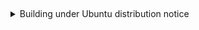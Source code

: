 
&nbsp;<details><summary>Building under Ubuntu distribution notice</summary>

To be able to build [LAMURE](https://github.com/vrsys/lamure) framework, one has to manage following dependencies:

1. Get [CGAL 4.4](http://www.cgal.org/), [schism](https://github.com/chrislu/schism) and [Boost 1.62](http://www.boost.org/).
A very useful shortcut would be to get builds from [here](https://1drv.ms/f/s!ApCtNlJREf82dWvZ7hhdj36-HRs) and unpack them with:

    ```
    cd /
    sudo tar xvfj <name>.tar
    ```
2. Next, install
[OpenGL](www.opengl.org/),
[freeimage](freeimage.sourceforge.net/),
[GMP](gmplib.org/),
[MPFR](www.mpfr.org/),
[freeglut](freeglut.sourceforge.net/) via:

    ```
    sudo apt-get install libgl1-mesa-dev mesa-common-dev libfreeimageplus-dev libfreeimageplus-doc libfreeimageplus3 libgmp3-dev libmpfr-dev libmpfr-doc libmpfr4 libmpfr4-dbg freeglut3-dev
    ```
3. Install Gnu Compiler Collections 4.8:

    ```
    sudo apt-get install gcc-4.8 g++-4.8
    ```

    Make sure that CMake configuration is done properly:

    ```
    CMAKE_CXX_COMPILER:FILEPATH=/usr/bin/g++-4.8
    CMAKE_C_COMPILER:FILEPATH=/usr/bin/gcc-4.8
    ```
&nbsp;</details>
